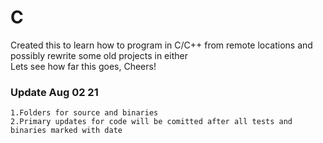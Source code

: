 # C

Created this to learn how to program in C/C++ from remote locations and possibly rewrite some old projects in either \
Lets see how far this goes, Cheers!

### Update Aug 02 21
    1.Folders for source and binaries
    2.Primary updates for code will be comitted after all tests and binaries marked with date

